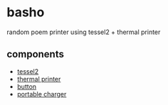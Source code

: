 # basho
random poem printer using tessel2 + thermal printer

## components

- [tessel2](https://tessel.io/)
- [thermal printer](https://www.adafruit.com/product/600)
- [button](https://www.adafruit.com/product/1445)
- [portable charger](https://www.amazon.com/gp/product/B07BWBMZDL)

